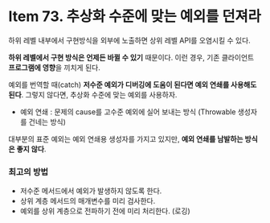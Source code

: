 # Item 73. 추상화 수준에 맞는 예외를 던져라

하위 레벨 내부에서 구현방식을 외부에 노출하면 상위 레벨 API를 오염시킬 수 있다.

**하위 레벨에서 구현 방식은 언제든 바뀔 수 있기** 때문이다. 이런 경우, 기존 클라이언트 **프로그램에 영향**을 끼치게 된다.

예외를 번역할 때(catch) **저수준 예외가 디버깅에 도움이 된다면 예외 연쇄를 사용해도 된다**. 그렇지 않다면, 추상화 수준에 맞는 예외를 사용하자.

* 예외 연쇄 : 문제의 cause를 고수준 예외에 실어 보내는 방식 (Throwable 생성자를 건네는 방식)

대부분의 표준 예외는 예외 연쇄용 생성자를 가지고 있지만, **예외 연쇄를 남발하는 방식은 좋지 않다**.

### 최고의 방법

- 저수준 메서드에서 예외가 발생하지 않도록 한다.
- 상위 계층 메서드의 매개변수를 미리 검사한다.
- 예외를 상위 계층으로 전파하기 전에 미리 처리한다. (로깅)
